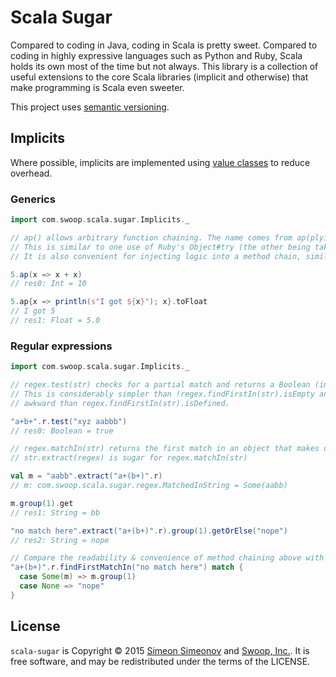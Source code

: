 # Scala Sugar

Compared to coding in Java, coding in Scala is pretty sweet. Compared to coding in highly expressive languages such as Python and Ruby, Scala holds its own most of the time but not always. This library is a collection of useful extensions to the core Scala libraries (implicit and otherwise) that make programming is Scala even sweeter.

This project uses [semantic versioning](http://semver.org/).

## Implicits

Where possible, implicits are implemented using [value classes](http://docs.scala-lang.org/overviews/core/value-classes.html) to reduce overhead.

### Generics

```scala
import com.swoop.scala.sugar.Implicits._

// ap() allows arbitrary function chaining. The name comes from ap(plying) a function.
// This is similar to one use of Ruby's Object#try (the other being taken care of by Option).
// It is also convenient for injecting logic into a method chain, similar to Ruby's Object#tap.

5.ap(x => x + x)
// res0: Int = 10

5.ap{x => println(s"I got ${x}"); x}.toFloat
// I got 5
// res1: Float = 5.0
```

### Regular expressions

```scala
import com.swoop.scala.sugar.Implicits._

// regex.test(str) checks for a partial match and returns a Boolean (inspired by JavaScript)
// This is considerably simpler than !regex.findFirstIn(str).isEmpty and semantically less
// awkward than regex.findFirstIn(str).isDefined.

"a+b+".r.test("xyz aabbb")
// res0: Boolean = true

// regex.matchIn(str) returns the first match in an object that makes optional extraction easy.
// str.extract(regex) is sugar for regex.matchIn(str)

val m = "aabb".extract("a+(b+)".r)
// m: com.swoop.scala.sugar.regex.MatchedInString = Some(aabb)

m.group(1).get
// res1: String = bb

"no match here".extract("a+(b+)".r).group(1).getOrElse("nope")
// res2: String = nope

// Compare the readability & convenience of method chaining above with the usual approach
"a+(b+)".r.findFirstMatchIn("no match here") match {
  case Some(m) => m.group(1)
  case None => "nope"
}
```

## License

`scala-sugar` is Copyright &copy; 2015 [Simeon Simeonov](https://about.me/simeonov) and [Swoop, Inc.](http://swoop.com). It is free software, and may be redistributed under the terms of the LICENSE.
